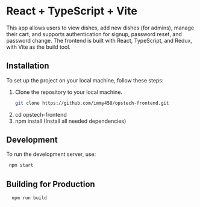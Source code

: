 # React + TypeScript + Vite

This app allows users to view dishes, add new dishes (for admins), manage their cart, and supports authentication for signup, password reset, and password change. The frontend is built with React, TypeScript, and Redux, with Vite as the build tool.

## Installation

To set up the project on your local machine, follow these steps:

1. Clone the repository to your local machine.
   ```bash
   git clone https://github.com/immy458/opstech-frontend.git
   ```
2. cd opstech-frontend
3. npm install (Install all needed dependencies)

## Development

To run the development server, use:

```bash
 npm start
```

## Building for Production

```bash
  npm run build
```
